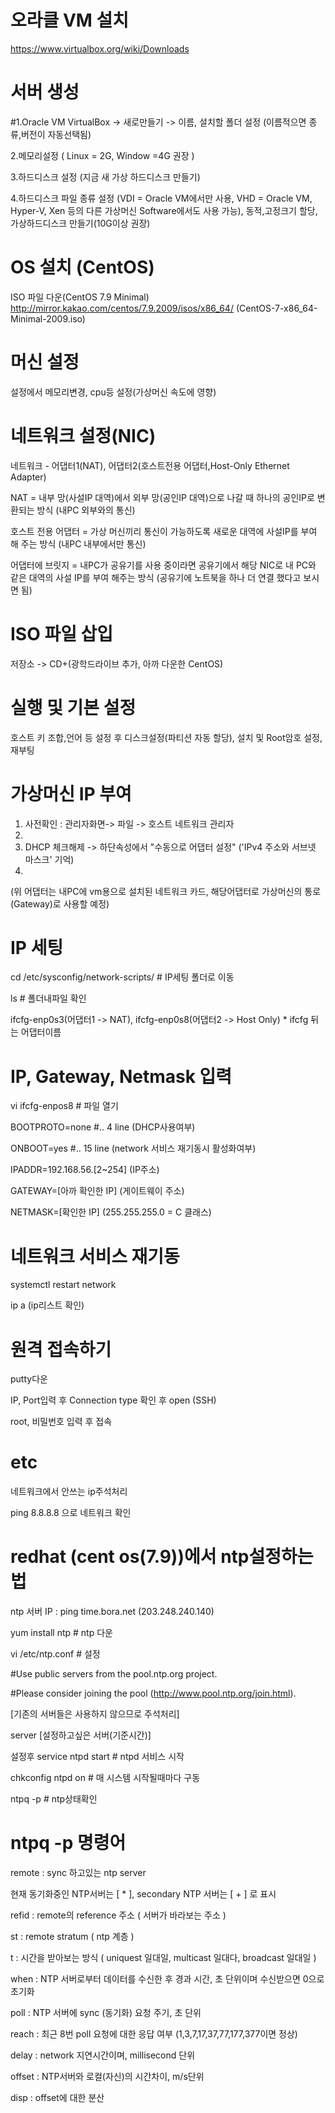 # 오라클 VM 설치
https://www.virtualbox.org/wiki/Downloads

# 서버 생성
#1.Oracle VM VirtualBox -> 새로만들기 -> 이름, 설치할 폴더 설정 
(이름적으면 종류,버전이 자동선택됨)

2.메모리설정 ( Linux = 2G, Window =4G 권장 )

3.하드디스크 설정 (지금 새 가상 하드디스크 만들기)

4.하드디스크 파일 종류 설정 (VDI = Oracle VM에서만 사용, VHD = Oracle VM, Hyper-V, Xen 등의 
다른 가상머신 Software에서도 사용 가능), 동적,고정크기 할당, 가상하드디스크 만들기(10G이상 권장)

# OS 설치 (CentOS)
ISO 파일 다운(CentOS 7.9 Minimal)
http://mirror.kakao.com/centos/7.9.2009/isos/x86_64/ (CentOS-7-x86_64-Minimal-2009.iso)

# 머신 설정
설정에서 메모리변경, cpu등 설정(가상머신 속도에 영향)

# 네트워크 설정(NIC)
네트워크 - 어댑터1(NAT), 어댑터2(호스트전용 어댑터,Host-Only Ethernet Adapter)


NAT = 내부 망(사설IP 대역)에서 외부 망(공인IP 대역)으로 나갈 때 하나의 공인IP로 변환되는 방식 (내PC 외부와의 통신)

호스트 전용 어댑터 = 가상 머신끼리 통신이 가능하도록 새로운 대역에 사설IP를 부여 해 주는 방식 (내PC 내부에서만 통신)

어댑터에 브릿지 = 내PC가 공유기를 사용 중이라면 공유기에서 해당 NIC로 내 PC와 같은 대역의 사설 IP를 부여 해주는 방식 (공유기에 노트북을 하나 더 연결 했다고 보시면 됨)

# ISO 파일 삽입
저장소 -> CD+(광학드라이브 추가, 아까 다운한 CentOS)

# 실행 및 기본 설정
호스트 키 조합,언어 등 설정 후 디스크설정(파티션 자동 할당), 설치 및 Root암호 설정, 재부팅

# 가상머신 IP 부여
1. 사전확인 : 관리자화면-> 파일 -> 호스트 네트워크 관리자
2. 
3. DHCP 체크해제 -> 하단속성에서 "수동으로 어댑터 설정" ('IPv4 주소와 서브넷 마스크' 기억)
4. 
(위 어댑터는 내PC에 vm용으로 설치된 네트워크 카드, 해당어댑터로 가상머신의 통로(Gateway)로 사용할 예정)

# IP 세팅
cd /etc/sysconfig/network-scripts/ # IP세팅 폴더로 이동

ls # 폴더내파일 확인

ifcfg-enp0s3(어댑터1 -> NAT), ifcfg-enp0s8(어댑터2 -> Host Only) * ifcfg 뒤는 어댑터이름

# IP, Gateway, Netmask 입력
vi ifcfg-enpos8 # 파일 열기

BOOTPROTO=none #.. 4 line (DHCP사용여부)

ONBOOT=yes #.. 15 line (network 서비스 재기동시 활성화여부)

IPADDR=192.168.56.[2~254] (IP주소)

GATEWAY=[아까 확인한 IP] (게이트웨이 주소)

NETMASK=[확인한 IP] (255.255.255.0 = C 클래스)

# 네트워크 서비스 재기동
systemctl restart network

ip a (ip리스트 확인)

# 원격 접속하기
putty다운

IP, Port입력 후 Connection type 확인 후 open (SSH)

root, 비밀번호 입력 후 접속

# etc
네트워크에서 안쓰는 ip주석처리

ping 8.8.8.8 으로 네트워크 확인

# redhat (cent os(7.9))에서 ntp설정하는법
ntp 서버 IP : ping time.bora.net (203.248.240.140)

yum install ntp # ntp 다운

vi /etc/ntp.conf # 설정

#Use public servers from the pool.ntp.org project.

#Please consider joining the pool (http://www.pool.ntp.org/join.html).

[기존의 서버들은 사용하지 않으므로 주석처리]

server [설정하고싶은 서버(기준시간)]

설정후 service ntpd start # ntpd 서비스 시작

chkconfig ntpd on # 매 시스템 시작될때마다 구동

ntpq -p # ntp상태확인

# ntpq -p 명령어
remote : sync 하고있는 ntp server

현재 동기화중인 NTP서버는 [ * ], secondary NTP 서버는 [ + ] 로 표시

refid : remote의  reference 주소 ( 서버가 바라보는 주소 )

st : remote stratum ( ntp 계층 )

t : 시간을 받아보는 방식 ( uniquest 일대일, multicast 일대다, broadcast 일대일 )

when : NTP 서버로부터 데이터를 수신한 후 경과 시간, 초 단위이며 수신받으면 0으로 초기화

poll : NTP 서버에 sync (동기화) 요청 주기, 초 단위

reach : 최근 8번 poll 요청에 대한 응답 여부 (1,3,7,17,37,77,177,377이면 정상)

delay : network 지연시간이며, millisecond 단위

offset : NTP서버와 로컬(자신)의 시간차이, m/s단위

disp : offset에 대한 분산
